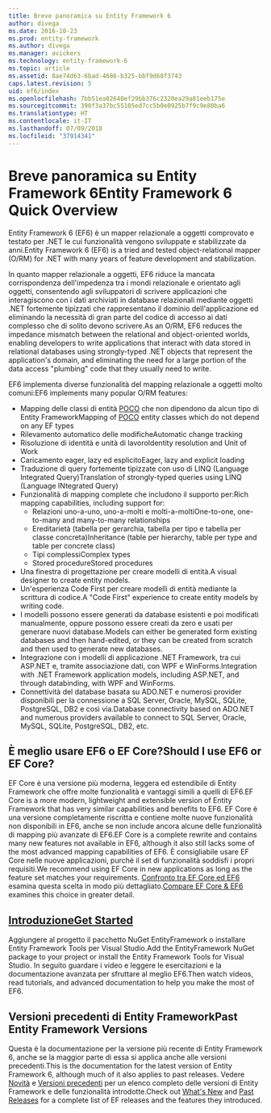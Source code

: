 ```yaml
---
title: Breve panoramica su Entity Framework 6
author: divega
ms.date: 2016-10-23
ms.prod: entity-framework
ms.author: divega
ms.manager: avickers
ms.technology: entity-framework-6
ms.topic: article
ms.assetid: 8ae74d63-6bad-4686-b325-bbf9d68f3743
caps.latest.revision: 5
uid: ef6/index
ms.openlocfilehash: 7bb51ea82640ef29bb376c2320ea29a81eeb175e
ms.sourcegitcommit: 390f3a37bc55105ed7cc5b0e0925b7f9c9e80ba6
ms.translationtype: HT
ms.contentlocale: it-IT
ms.lasthandoff: 07/09/2018
ms.locfileid: "37914341"
---
```

# <a name="entity-framework-6-quick-overview"></a><span data-ttu-id="91d65-102">Breve panoramica su Entity Framework 6</span><span class="sxs-lookup"><span data-stu-id="91d65-102">Entity Framework 6 Quick Overview</span></span>
<span data-ttu-id="91d65-103">Entity Framework 6 (EF6) è un mapper relazionale a oggetti comprovato e testato per .NET le cui funzionalità vengono sviluppate e stabilizzate da anni.</span><span class="sxs-lookup"><span data-stu-id="91d65-103">Entity Framework 6 (EF6) is a tried and tested object-relational mapper (O/RM) for .NET with many years of feature development and stabilization.</span></span>

<span data-ttu-id="91d65-104">In quanto mapper relazionale a oggetti, EF6 riduce la mancata corrispondenza dell'impedenza tra i mondi relazionale e orientato agli oggetti, consentendo agli sviluppatori di scrivere applicazioni che interagiscono con i dati archiviati in database relazionali mediante oggetti .NET fortemente tipizzati che rappresentano il dominio dell'applicazione ed eliminando la necessità di gran parte del codice di accesso ai dati complesso che di solito devono scrivere.</span><span class="sxs-lookup"><span data-stu-id="91d65-104">As an O/RM, EF6 reduces the impedance mismatch between the relational and object-oriented worlds, enabling developers to write applications that interact with data stored in relational databases using strongly-typed .NET objects that represent the application's domain, and eliminating the need for a large portion of the data access "plumbing" code that they usually need to write.</span></span>

<span data-ttu-id="91d65-105">EF6 implementa diverse funzionalità del mapping relazionale a oggetti molto comuni:</span><span class="sxs-lookup"><span data-stu-id="91d65-105">EF6 implements many popular O/RM features:</span></span>
- <span data-ttu-id="91d65-106">Mapping delle classi di entità [POCO](~/ef6/resources/glossary.md#poco) che non dipendono da alcun tipo di Entity Framework</span><span class="sxs-lookup"><span data-stu-id="91d65-106">Mapping of [POCO](~/ef6/resources/glossary.md#poco) entity classes which do not depend on any EF types</span></span>
- <span data-ttu-id="91d65-107">Rilevamento automatico delle modifiche</span><span class="sxs-lookup"><span data-stu-id="91d65-107">Automatic change tracking</span></span>
- <span data-ttu-id="91d65-108">Risoluzione di identità e unità di lavoro</span><span class="sxs-lookup"><span data-stu-id="91d65-108">Identity resolution and Unit of Work</span></span>
- <span data-ttu-id="91d65-109">Caricamento eager, lazy ed esplicito</span><span class="sxs-lookup"><span data-stu-id="91d65-109">Eager, lazy and explicit loading</span></span>
- <span data-ttu-id="91d65-110">Traduzione di query fortemente tipizzate con uso di LINQ (Language Integrated Query)</span><span class="sxs-lookup"><span data-stu-id="91d65-110">Translation of strongly-typed queries using LINQ (Language INtegrated Query)</span></span>
- <span data-ttu-id="91d65-111">Funzionalità di mapping complete che includono il supporto per:</span><span class="sxs-lookup"><span data-stu-id="91d65-111">Rich mapping capabilities, including support for:</span></span>
  - <span data-ttu-id="91d65-112">Relazioni uno-a-uno, uno-a-molti e molti-a-molti</span><span class="sxs-lookup"><span data-stu-id="91d65-112">One-to-one, one-to-many and many-to-many relationships</span></span>
  - <span data-ttu-id="91d65-113">Ereditarietà (tabella per gerarchia, tabella per tipo e tabella per classe concreta)</span><span class="sxs-lookup"><span data-stu-id="91d65-113">Inheritance (table per hierarchy, table per type and table per concrete class)</span></span>
  - <span data-ttu-id="91d65-114">Tipi complessi</span><span class="sxs-lookup"><span data-stu-id="91d65-114">Complex types</span></span>
  - <span data-ttu-id="91d65-115">Stored procedure</span><span class="sxs-lookup"><span data-stu-id="91d65-115">Stored procedures</span></span>
- <span data-ttu-id="91d65-116">Una finestra di progettazione per creare modelli di entità.</span><span class="sxs-lookup"><span data-stu-id="91d65-116">A visual designer to create entity models.</span></span>
- <span data-ttu-id="91d65-117">Un'esperienza Code First per creare modelli di entità mediante la scrittura di codice.</span><span class="sxs-lookup"><span data-stu-id="91d65-117">A "Code First" experience to create entity models by writing code.</span></span>
- <span data-ttu-id="91d65-118">I modelli possono essere generati da database esistenti e poi modificati manualmente, oppure possono essere creati da zero e usati per generare nuovi database.</span><span class="sxs-lookup"><span data-stu-id="91d65-118">Models can either be generated form existing databases and then hand-edited, or they can be created from scratch and then used to generate new databases.</span></span>
- <span data-ttu-id="91d65-119">Integrazione con i modelli di applicazione .NET Framework, tra cui ASP.NET e, tramite associazione dati, con WPF e WinForms.</span><span class="sxs-lookup"><span data-stu-id="91d65-119">Integration with .NET Framework application models, including ASP.NET, and through databinding, with WPF and WinForms.</span></span>
- <span data-ttu-id="91d65-120">Connettività del database basata su ADO.NET e numerosi provider disponibili per la connessione a SQL Server, Oracle, MySQL, SQLite, PostgreSQL, DB2 e così via.</span><span class="sxs-lookup"><span data-stu-id="91d65-120">Database connectivity based on ADO.NET and numerous providers available to connect to SQL Server, Oracle, MySQL, SQLite, PostgreSQL, DB2, etc.</span></span>

## <a name="should-i-use-ef6-or-ef-core"></a><span data-ttu-id="91d65-121">È meglio usare EF6 o EF Core?</span><span class="sxs-lookup"><span data-stu-id="91d65-121">Should I use EF6 or EF Core?</span></span>

<span data-ttu-id="91d65-122">EF Core è una versione più moderna, leggera ed estendibile di Entity Framework che offre molte funzionalità e vantaggi simili a quelli di EF6.</span><span class="sxs-lookup"><span data-stu-id="91d65-122">EF Core is a more modern, lightweight and extensible version of Entity Framework that has very similar capabilities and benefits to EF6.</span></span>
<span data-ttu-id="91d65-123">EF Core è una versione completamente riscritta e contiene molte nuove funzionalità non disponibili in EF6, anche se non include ancora alcune delle funzionalità di mapping più avanzate di EF6.</span><span class="sxs-lookup"><span data-stu-id="91d65-123">EF Core is a complete rewrite and contains many new features not available in EF6, although it also still lacks some of the most advanced mapping capabilities of EF6.</span></span>
<span data-ttu-id="91d65-124">È consigliabile usare EF Core nelle nuove applicazioni, purché il set di funzionalità soddisfi i propri requisiti.</span><span class="sxs-lookup"><span data-stu-id="91d65-124">We recommend using EF Core in new applications as long as the feature set matches your requirements.</span></span>
<span data-ttu-id="91d65-125">[Confronto tra EF Core ed EF6](xref:efcore-and-ef6/index) esamina questa scelta in modo più dettagliato.</span><span class="sxs-lookup"><span data-stu-id="91d65-125">[Compare EF Core & EF6](xref:efcore-and-ef6/index) examines this choice in greater detail.</span></span>

## <a name="get-startedef6get-startedmd"></a>[<span data-ttu-id="91d65-126">Introduzione</span><span class="sxs-lookup"><span data-stu-id="91d65-126">Get Started</span></span>](~/ef6/get-started.md)

<span data-ttu-id="91d65-127">Aggiungere al progetto il pacchetto NuGet EntityFramework o installare Entity Framework Tools per Visual Studio.</span><span class="sxs-lookup"><span data-stu-id="91d65-127">Add the EntityFramework NuGet package to your project or install the Entity Framework Tools for Visual Studio.</span></span> <span data-ttu-id="91d65-128">In seguito guardare i video e leggere le esercitazioni e la documentazione avanzata per sfruttare al meglio EF6.</span><span class="sxs-lookup"><span data-stu-id="91d65-128">Then watch videos, read tutorials, and advanced documentation to help you make the most of EF6.</span></span>

## <a name="past-entity-framework-versions"></a><span data-ttu-id="91d65-129">Versioni precedenti di Entity Framework</span><span class="sxs-lookup"><span data-stu-id="91d65-129">Past Entity Framework Versions</span></span>

<span data-ttu-id="91d65-130">Questa è la documentazione per la versione più recente di Entity Framework 6, anche se la maggior parte di essa si applica anche alle versioni precedenti.</span><span class="sxs-lookup"><span data-stu-id="91d65-130">This is the documentation for the latest version of Entity Framework 6, although much of it also applies to past releases.</span></span>
<span data-ttu-id="91d65-131">Vedere [Novità](~/ef6/what-is-new/index.md) e [Versioni precedenti](~/ef6/what-is-new/past-releases.md) per un elenco completo delle versioni di Entity Framework e delle funzionalità introdotte.</span><span class="sxs-lookup"><span data-stu-id="91d65-131">Check out [What's New](~/ef6/what-is-new/index.md) and [Past Releases](~/ef6/what-is-new/past-releases.md) for a complete list of EF releases and the features they introduced.</span></span>
